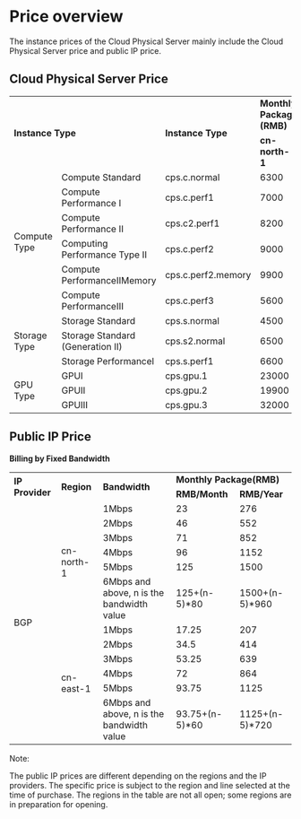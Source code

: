 # Price overview

The instance prices of the Cloud Physical Server mainly include the Cloud Physical Server price and public IP price.

## Cloud Physical Server Price


<table>
    <tr>
        <td rowspan="2" colspan="2"><B>Instance Type</B></td> 
        <td  rowspan="2" colspan="1"><B>Instance Type</B></td> 
		<td colspan="2"><B>Monthly Package Price (RMB)</B></td>	
	    <tr>
		<td><B>cn-north-1</B></td>
                <td><B>cn-east-1</B></td>
            </tr>
   </tr>
    <tr>   
        <td rowspan="6">Compute Type</td>
		<td >Compute Standard</td>
		<td >cps.c.normal</td>
		<td >6300</td>
	        <td >4725</td>
    </tr>
	<tr>   
		<td >Compute Performance Ⅰ</td>
		<td >cps.c.perf1</td>
		<td >7000</td>
	        <td >5250</td>
    </tr>
	<tr>   
		<td >Compute Performance Ⅱ</td>
		<td >cps.c2.perf1</td>
		<td >8200</td>
	        <td >--</td>
    </tr>
	<tr>   
		<td >Computing Performance Type Ⅱ</td>
		<td >cps.c.perf2</td>
		<td >9000</td>
	        <td >--</td>
    </tr>
	<tr>   
		<td >Compute PerformanceⅡMemory</td>
		<td >cps.c.perf2.memory</td>
		<td >9900</td>
	        <td >--</td>
    </tr>
	<tr>   
		<td >Compute PerformanceⅢ</td>
		<td >cps.c.perf3</td>
		<td >5600</td>
	        <td >--</td>
    </tr>
	<tr>   
		<td  rowspan="3">Storage Type</td>
		<td >Storage Standard</td>
		<td >cps.s.normal</td>
		<td >4500</td>
	        <td >3375</td>
    </tr>
	<tr>   
		<td >Storage Standard (Generation II)</td>
		<td >cps.s2.normal</td>
		<td >6500</td>
	        <td >--</td>
    </tr>
	<tr>   
		<td >Storage PerformanceⅠ</td>
		<td >cps.s.perf1</td>
		<td >6600</td>
	        <td >--</td>
    </tr>
	<tr>   
		<td rowspan="3">GPU Type</td>
		<td >GPUⅠ</td>
		<td >cps.gpu.1</td>
		<td >23000</td>
	        <td >17250</td>
    </tr>
	<tr>   
		<td >GPUⅡ</td>
		<td >cps.gpu.2</td>
		<td >19900</td>
	        <td >--</td>
    </tr>
	<tr>   
		<td >GPUⅢ</td>
		<td >cps.gpu.3</td>
		<td >32000</td>
	        <td >--</td>
    </tr>	
</table>



## Public IP Price

**Billing by Fixed Bandwidth**

<table>
<tr>
<td rowspan="2"><B>IP Provider</B></td> 
<td rowspan="2"><B>Region</B></td> 
<td rowspan="2"><B>Bandwidth</B></td>
<td colspan="2"><B>Monthly Package(RMB)</B></td>
</tr>
<tr>
<td ><B>RMB/Month</B></td>
<td ><B>RMB/Year</B></td>
</tr>
<tr>
<td rowspan="12">BGP</td>
<td rowspan="6">cn-north-1<br/>
</td>
<td>1Mbps</td>
<td>23</td>
<td>276</td>
</tr>
<tr>
<td>2Mbps</td>
<td>46</td>
<td>552</td>
</tr>
<tr>
<td>3Mbps</td>
<td>71</td>
<td>852</td>
</tr>
<tr>
<td>4Mbps</td>
<td>96</td>
<td>1152</td>
</tr>
<tr>
<td>5Mbps</td>
<td>125</td>
<td>1500</td>
</tr>
<tr>
<td >6Mbps and above, n is the bandwidth value</td>
<td>125+(n-5)*80</td>
<td>1500+(n-5)*960</td>
</tr>
<tr>
<td rowspan="6">cn-east-1</td>
<td>1Mbps</td>
<td>17.25</td>
<td>207</td>
</tr>
<tr>
<td>2Mbps</td>
<td>34.5</td>
<td>414</td>
</tr>
<tr>
<td>3Mbps</td>
<td>53.25</td>
<td>639</td>
</tr>
<tr>
<td>4Mbps</td>
<td>72</td>
<td>864</td>
</tr>
</tr>
<tr>
<td>5Mbps</td>
<td>93.75</td>
<td>1125</td>
</tr>
<tr>
<td>6Mbps and above, n is the bandwidth value</td>
<td>93.75+(n-5)*60</td>
<td>1125+(n-5)*720</td>
</tr>
</table>



Note:

The public IP prices are different depending on the regions and the IP providers. The specific price is subject to the region and line selected at the time of purchase. The regions in the table are not all open; some regions are in preparation for opening.

